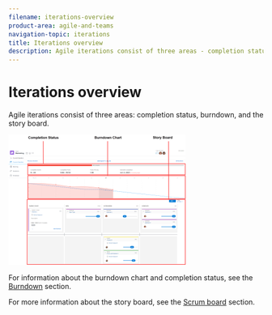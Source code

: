 ```yaml
---
filename: iterations-overview
product-area: agile-and-teams
navigation-topic: iterations
title: Iterations overview
description: Agile iterations consist of three areas - completion status, burndown, and the story board.
---
```


# Iterations overview

Agile iterations consist of three areas: completion status, burndown, and the story board.

![](assets/agile-iteration-with-callouts-350x257.png)

For information about the burndown chart and completion status, see the [Burndown](../../../agile/use-scrum-in-an-agile-team/burndown/burndown.md) section.

For more information about the story board, see the [Scrum board](../../../agile/use-scrum-in-an-agile-team/scrum-board/scrum-board.md) section.
